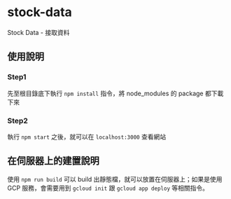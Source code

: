 # stock-data

Stock Data - 接取資料

## 使用說明

### Step1

先至根目錄底下執行 `npm install` 指令，將 node_modules 的 package 都下載下來

### Step2

執行 `npm start` 之後，就可以在 `localhost:3000` 查看網站

## 在伺服器上的建置說明

使用 `npm run build` 可以 build 出靜態檔，就可以放置在伺服器上；如果是使用 GCP 服務，會需要用到 `gcloud init` 跟 `gcloud app deploy` 等相關指令。
